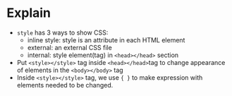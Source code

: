 # Explain
* `style` has 3 ways to show CSS: 
  - inline style: style is an attribute in each HTML element
  - external: an external CSS file
  - internal: style element(tag) in `<head></head>` section
* Put `<style></style>` tag inside `<head></head>`tag to change appearance of elements in the `<body></body>` tag
* Inside `<style></style>` tag, we use `{ }` to make expression with elements needed to be changed.
